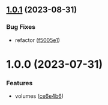 ## [1.0.1](https://github.com/data-platform-hq/terraform-databricks-volume/compare/v1.0.0...v1.0.1) (2023-08-31)


### Bug Fixes

* refactor ([f5005e1](https://github.com/data-platform-hq/terraform-databricks-volume/commit/f5005e14f234e0758847af2a497b38199833b114))

# 1.0.0 (2023-07-31)


### Features

* volumes ([ce6e4b6](https://github.com/data-platform-hq/terraform-databricks-volumes/commit/ce6e4b6aedee0a40e6c759c525f04b63c6fbf6b6))
